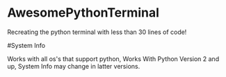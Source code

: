 # AwesomePythonTerminal

Recreating the python terminal with less than 30 lines of code!

#System Info

Works with all os's that support python,
Works With Python Version 2 and up,
System Info may change in latter versions.
